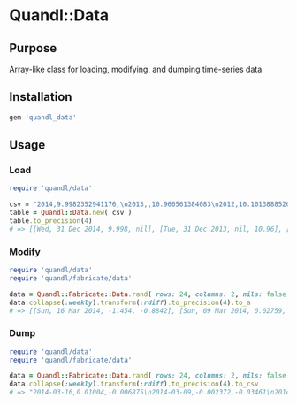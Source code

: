 # Quandl::Data

## Purpose

Array-like class for loading, modifying, and dumping time-series data.



## Installation

```ruby
gem 'quandl_data'
```



## Usage

### Load

```ruby
require 'quandl/data'

csv = "2014,9.9982352941176,\n2013,,10.960561384083\n2012,10.101388852042,10.960561384083\n"
table = Quandl::Data.new( csv )
table.to_precision(4)
# => [[Wed, 31 Dec 2014, 9.998, nil], [Tue, 31 Dec 2013, nil, 10.96], [Mon, 31 Dec 2012, 10.1, 10.96]]
```


### Modify

```ruby
require 'quandl/data'
require 'quandl/fabricate/data'

data = Quandl::Fabricate::Data.rand( rows: 24, columns: 2, nils: false )
data.collapse(:weekly).transform(:rdiff).to_precision(4).to_a
# => [[Sun, 16 Mar 2014, -1.454, -0.8842], [Sun, 09 Mar 2014, 0.02759, -0.2466], [Sun, 02 Mar 2014, 2.294, 0.2915]]
```


### Dump

```ruby
require 'quandl/data'
require 'quandl/fabricate/data'

data = Quandl::Fabricate::Data.rand( rows: 24, columns: 2, nils: false )
data.collapse(:weekly).transform(:rdiff).to_precision(4).to_csv
# => "2014-03-16,0.01004,-0.006875\n2014-03-09,-0.002372,-0.03461\n2014-03-02,0.00289,0.007114\n2014-02-23,0.008578,-0.01171\n"
```